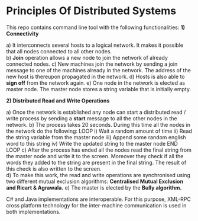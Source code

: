 # Principles Of Distributed Systems

This repo contains command line tool with the following functionalities:
**1) Connectivity**

a) It interconnects several hosts to a logical network. It makes it possible that all nodes connected to all other nodes.  
b) **Join** operation allows a new node to join the network of already connected nodes.
c) New machines join the network by sending a join message to one of the machines already in the network. 
The address of the new host is thereupon propagated in the network.
d) Hosts is also able to **sign off** from the network again.
e) One node in the network is elected as master node. The master node stores a string variable that is initially empty.

**2) Distributed Read and Write Operations**

a) Once the network is established any node can start a distributed read / write process by 
sending a **start** message to all the other nodes in the network. 
b) The  process  takes  20  seconds.  During  this  time  all  the  nodes 
in  the  network  do  the following: 
LOOP
  i)   Wait a random amount of time 
  ii)  Read the string variable from the master node 
  iii) Append some random english word to this string 
  iv)  Write the updated string to the master node 
END LOOP 
c) After the process has ended all the nodes read the final string from the master node and write  it  to  the  screen.
Moreover  they  check  if  all  the  words  they  added  to  the  string  are present in the final string.
The result of this check is also written to the screen.  
d) To make this work, the read and write operations are synchronised using two  different  mutual 
exclusion algorithms: **Centralised Mutual Exclusion and Ricart & Agrawala.**
e) The master is elected by the **Bully algorithm.**

C# and Java implementations  are  interoperable.  For  this  purpose,  XML-RPC cross platform technology 
for the inter-machine communication is used in both implementations.
